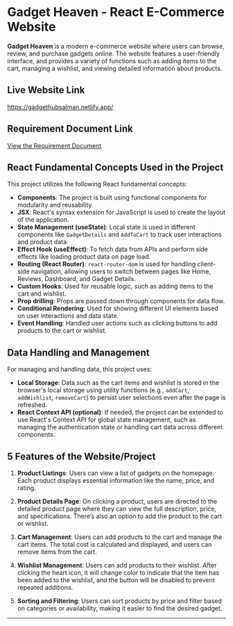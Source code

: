 # Gadget Heaven - React E-Commerce Website

**Gadget Heaven** is a modern e-commerce website where users can browse, review, and purchase gadgets online. The website features a user-friendly interface, and provides a variety of functions such as adding items to the cart, managing a wishlist, and viewing detailed information about products.

## Live Website Link
https://gadgethubsalman.netlify.app/

## Requirement Document Link
[View the Requirement Document](./websiteRequirement.pdf)

## React Fundamental Concepts Used in the Project

This project utilizes the following React fundamental concepts:

- **Components**: The project is built using functional components for modularity and reusability.
- **JSX**: React's syntax extension for JavaScript is used to create the layout of the application.
- **State Management (useState)**: Local state is used in different components like `GadgetDetails` and `AddToCart` to track user interactions and product data.
- **Effect Hook (useEffect)**: To fetch data from APIs and perform side effects like loading product data on page load.
- **Routing (React Router)**: `react-router-dom` is used for handling client-side navigation, allowing users to switch between pages like Home, Reviews, Dashboard, and Gadget Details.
- **Custom Hooks**: Used for reusable logic, such as adding items to the cart and wishlist.
- **Prop drilling**: Props are passed down through components for data flow.
- **Conditional Rendering**: Used for showing different UI elements based on user interactions and data state.
- **Event Handling**: Handled user actions such as clicking buttons to add products to the cart or wishlist.

## Data Handling and Management

For managing and handling data, this project uses:

- **Local Storage**: Data such as the cart items and wishlist is stored in the browser's local storage using utility functions (e.g., `addCart`, `addWishlist`, `removeCart`) to persist user selections even after the page is refreshed.
- **React Context API (optional)**: If needed, the project can be extended to use React's Context API for global state management, such as managing the authentication state or handling cart data across different components.

## 5 Features of the Website/Project

1. **Product Listings**: Users can view a list of gadgets on the homepage. Each product displays essential information like the name, price, and rating.
  
2. **Product Details Page**: On clicking a product, users are directed to the detailed product page where they can view the full description, price, and specifications. There’s also an option to add the product to the cart or wishlist.
   
3. **Cart Management**: Users can add products to the cart and manage the cart items. The total cost is calculated and displayed, and users can remove items from the cart.
   
4. **Wishlist Management**: Users can add products to their wishlist. After clicking the heart icon, it will change color to indicate that the item has been added to the wishlist, and the button will be disabled to prevent repeated additions.
   
5. **Sorting and Filtering**: Users can sort products by price and filter based on categories or availability, making it easier to find the desired gadget.

---

